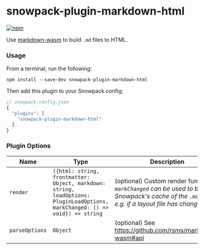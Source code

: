 # snowpack-plugin-markdown-html

[![npm][npm]][npm-url]

Use [markdown-wasm](https://github.com/rsms/markdown-wasm) to build `.md` files to HTML.

### Usage

From a terminal, run the following:

```
npm install --save-dev snowpack-plugin-markdown-html
```

Then add this plugin to your Snowpack config:

```js
// snowpack.config.json
{
  "plugins": [
    "snowpack-plugin-markdown-html"
  ]
}
```

### Plugin Options

| Name        | Type                         | Description                                                                                                                   |
| ----------- | ---------------------------- | ----------------------------------------------------------------------------------------------------------------------------- |
| `render` | `({html: string, frontmatter: Object, markdown: string, loadOptions: PluginLoadOptions, markChanged: () => void}) => string` | (optional) Custom render function. *`markChanged` can be used to bust Snowpack's cache of the `.md` file, e.g. if a layout file has changed.* |
| `parseOptions` | `Object` | (optional) See https://github.com/rsms/markdown-wasm#api |


[npm]: https://img.shields.io/npm/v/snowpack-plugin-markdown-html.svg
[npm-url]: https://npmjs.com/package/snowpack-plugin-markdown-html
